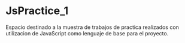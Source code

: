 # JsPractice_1

Espacio destinado a la muestra de trabajos de practica realizados con utilizacion de JavaScript como lenguaje de base para el proyecto.

